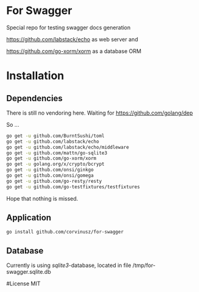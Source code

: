 # For Swagger
Special repo for testing swagger docs generation

https://github.com/labstack/echo as web server and

https://github.com/go-xorm/xorm as a database ORM

# Installation
## Dependencies
There is still no vendoring here. Waiting for https://github.com/golang/dep

So ...

```bash
go get -u github.com/BurntSushi/toml
go get -u github.com/labstack/echo
go get -u github.com/labstack/echo/middleware
go get -u github.com/mattn/go-sqlite3
go get -u github.com/go-xorm/xorm
go get -u golang.org/x/crypto/bcrypt
go get -u github.com/onsi/ginkgo
go get -u github.com/onsi/gomega
go get -u github.com/go-resty/resty
go get -u github.com/go-testfixtures/testfixtures
```

Hope that nothing is missed.

## Application
```bash
go install github.com/corvinusz/for-swagger
```

## Database
Currently is using *sqlite3*-database, located in file /tmp/for-swagger.sqlite.db

#License
MIT
